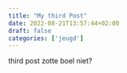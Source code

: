 ```yaml
---
title: "My third Post"
date: 2022-08-21T13:57:44+02:00
draft: false
categories: ['jeugd']
---
```


third post zotte boel niet?

